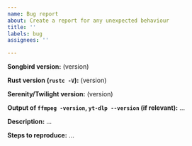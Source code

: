 ```yaml
---
name: Bug report
about: Create a report for any unexpected behaviour
title: ''
labels: bug
assignees: ''

---
```


**Songbird version:** (version)

**Rust version (`rustc -V`):** (version)

**Serenity/Twilight version:** (version)

**Output of `ffmpeg -version`, `yt-dlp --version` (if relevant):**
...

**Description:**
...

**Steps to reproduce:**
...
